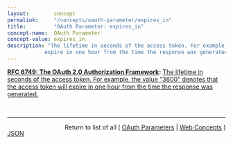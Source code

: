 ```yaml
---
layout:        concept
permalink:     "/concepts/oauth-parameter/expires_in"
title:         "OAuth Parameter: expires_in"
concept-name:  OAuth Parameter
concept-value: expires_in
description: "The lifetime in seconds of the access token. For example, the value \"3600\" denotes that the access token will
            expire in one hour from the time the response was generated."
---
```


**[RFC 6749: The OAuth 2.0 Authorization Framework](/specs/IETF/RFC/6749 "The OAuth 2.0 authorization framework enables a third-party application to obtain limited access to an HTTP service, either on behalf of a resource owner by orchestrating an approval interaction between the resource owner and the HTTP service, or by allowing the third-party application to obtain access on its own behalf. This specification replaces and obsoletes the OAuth 1.0 protocol described in RFC 5849."):** [The lifetime in seconds of the access token. For example, the value "3600" denotes that the access token will
            expire in one hour from the time the response was generated.](http://tools.ietf.org/html/rfc6749#section-4.2.2 "Read documentation for OAuth Parameter &#34;expires_in&#34;")

<br/>
<hr/>

<p style="float : left"><a href="./expires_in.json" title="JSON representing this particular Web Concept value">JSON</a></p>
<p style="text-align: right">Return to list of all ( <a href="../oauth-parameters">OAuth Parameters</a> | <a href="../">Web Concepts</a> )</p>
